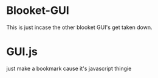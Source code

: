 # Blooket-GUI
This is just incase the other blooket GUI's get taken down.

# GUI.js
just make a bookmark cause it's javascript thingie

